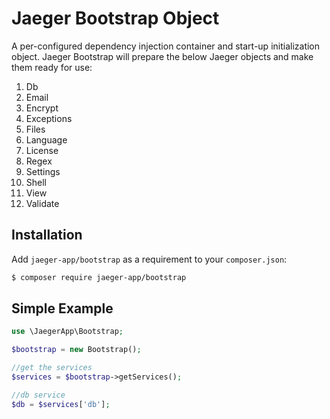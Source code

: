 # Jaeger Bootstrap Object

A per-configured dependency injection container and start-up initialization object. Jaeger Bootstrap will prepare the below Jaeger objects and make them ready for use:

1. Db
2. Email
3. Encrypt
4. Exceptions
5. Files
6. Language
7. License
8. Regex
9. Settings
10. Shell
11. View
12. Validate

## Installation
Add `jaeger-app/bootstrap` as a requirement to your `composer.json`:

```bash
$ composer require jaeger-app/bootstrap
```

## Simple Example


```php
use \JaegerApp\Bootstrap;

$bootstrap = new Bootstrap();

//get the services
$services = $bootstrap->getServices();

//db service
$db = $services['db'];

```